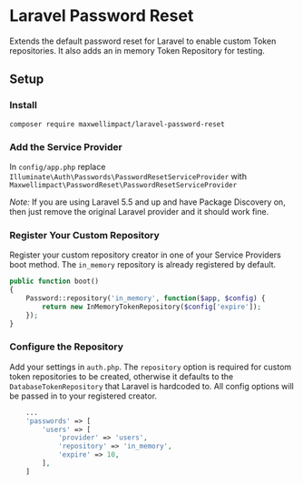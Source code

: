 # Laravel Password Reset
Extends the default password reset for Laravel to enable custom Token repositories. It also adds an in memory Token Repository for testing.

## Setup

### Install
`composer require maxwellimpact/laravel-password-reset`

### Add the Service Provider
In `config/app.php` replace `Illuminate\Auth\Passwords\PasswordResetServiceProvider` with `Maxwellimpact\PasswordReset\PasswordResetServiceProvider`

*Note:* If you are using Laravel 5.5 and up and have Package Discovery on, then just remove the original Laravel provider and it should work fine.  

### Register Your Custom Repository
Register your custom repository creator in one of your Service Providers boot method. The `in_memory` repository is already registered by default.
```php
public function boot()
{
    Password::repository('in_memory', function($app, $config) {
        return new InMemoryTokenRepository($config['expire']);
    });
}
```

### Configure the Repository
Add your settings in `auth.php`. The `repository` option is required for custom token repositories to be created, otherwise it defaults to the `DatabaseTokenRepository` that Laravel is hardcoded to. All config options will be passed in to your registered creator.
```php
    ...
    'passwords' => [
        'users' => [
            'provider' => 'users',
            'repository' => 'in_memory',
            'expire' => 10,
        ],
    ]
```
 
